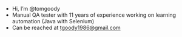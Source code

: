 - Hi, I’m @tomgoody
- Manual QA tester with 11 years of experience working on learning automation (Java with Selenium)
- Can be reached at tgoody1986@gmail.com
